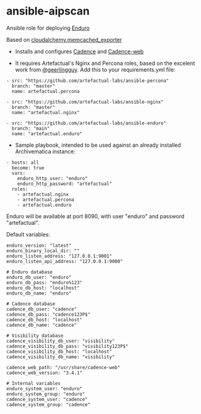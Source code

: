 # ansible-aipscan

Ansible role for deploying [Enduro](https://github.com/artefactual-labs/enduro)

Based on [cloudalchemy.memcached_exporter](https://github.com/cloudalchemy/ansible-memcached-exporter/)

- Installs and configures [Cadence](https://github.com/uber/cadence) and [Cadence-web](https://github.com/uber/cadence-web)

- It requires Artefactual's Nginx and Percona roles, based on the excelent work from [@geerlingguy](https://github.com/geerlingguy). Add this to your requirements.yml file:


```
- src: "https://github.com/artefactual-labs/ansible-percona"
  branch: "master"
  name: artefactual.percona
  
- src: "https://github.com/artefactual-labs/ansible-nginx"
  branch: "master"
  name: "artefactual.nginx"

- src: "https://github.com/artefactual-labs/ansible-enduro"
  branch: "main"
  name: "artefactual.enduro"

```

- Sample playbook, intended to be used against an already installed Archivematica instance:

```
- hosts: all
  become: true
  vars:
    enduro_http_user: "enduro"
    enduro_http_password: "artefactual"
  roles:
    - artefactual.nginx
    - artefactual.percona
    - artefactual.enduro
```

Enduro will be available at port 8090, with user "enduro" and password "artefactual".


Default variables:
```
enduro_version: "latest"
enduro_binary_local_dir: ""
enduro_listen_address: "127.0.0.1:9001"
enduro_listen_api_address: "127.0.0.1:9000"

# Enduro database
enduro_db_user: "enduro"
enduro_db_pass: "enduro%123"
enduro_db_host: "localhost"
enduro_db_name: "enduro"

# Cadence database
cadence_db_user: "cadence"
cadence_db_pass: "cadence123P$"
cadence_db_host: "localhost"
cadence_db_name: "cadence"

# Visibility database
cadence_visibility_db_user: "visibility"
cadence_visibility_db_pass: "visibility123P$"
cadence_visibility_db_host: "localhost"
cadence_visibility_db_name: "visibility"

cadence_web_path: "/usr/share/cadence-web"
cadence_web_version: "3.4.1"

# Internal variables
enduro_system_user: "enduro"
enduro_system_group: "enduro"
cadence_system_user: "cadence"
cadence_system_group: "cadence"

```
